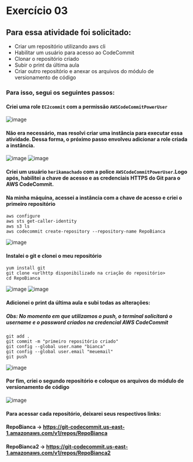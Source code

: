 # Exercício 03
## Para essa atividade foi solicitado:
- Criar um repositório utilizando aws cli
- Habilitar um usuário para acesso ao CodeCommit
- Clonar o repositório criado
- Subir o print da última aula
- Criar outro repositório e anexar os arquivos do módulo de versionamento de código
### Para isso, segui os seguintes passos:
#### Criei uma role `EC2commit` com a permissão `AWSCodeCommitPowerUser`
![image](https://github.com/BiancaMalta/Amazon-Web-Services/assets/92928037/c21c1605-653a-4622-962b-8a4b78641818)
#### Não era necessário, mas resolvi criar uma instância para executar essa atividade. Dessa forma, o próximo passo envolveu adicionar a role criada a instância.
![image](https://github.com/BiancaMalta/Amazon-Web-Services/assets/92928037/4d76d9d5-ffc4-4460-a882-fb7ad910daed)
![image](https://github.com/BiancaMalta/Amazon-Web-Services/assets/92928037/eb5bc34f-e156-4ce1-b275-d7e5f72f1096)
#### Criei um usuário `herikamachado` com a police `AWSCodeCommitPowerUser`.Logo após, habilitei a chave de acesso e as credenciais HTTPS do Git para o AWS CodeCommit.
#### Na minha máquina, acessei a instância com a chave de acesso e criei o primeiro repositório
```
aws configure
aws sts get-caller-identity
aws s3 ls
aws codecommit create-repository --repository-name RepoBianca
```
![image](https://github.com/BiancaMalta/Amazon-Web-Services/assets/92928037/92246a15-7de2-453a-86ff-bd4d56af7478)

####  Instalei o git e clonei o meu repositório
```
yum install git
git clone <urlhttp disponibilizado na criação do repositório>
cd RepoBianca
```
![image](https://github.com/BiancaMalta/Amazon-Web-Services/assets/92928037/0ea8a1e0-e35a-4330-81b6-e963f1b74245)
![image](https://github.com/BiancaMalta/Amazon-Web-Services/assets/92928037/1ed58149-2465-47d3-9cb9-4a6a079a5058)

#### Adicionei o print da última aula e subi todas as alterações:
##### Obs: No momento em que utilizamos o push, o terminal solicitará o username e o password criados na credencial AWS CodeCommit

```
git add .
git commit -m "primeiro repositório criado"
git config --global user.name "bianca"
git config --global user.email "meuemail"
git push
```
![image](https://github.com/BiancaMalta/Amazon-Web-Services/assets/92928037/d1b6f95e-1bd4-4f9d-a612-5bb458ff00e8)
####  Por fim, criei o segundo repositório e coloque os arquivos do módulo de versionamento de código

![image](https://github.com/BiancaMalta/Amazon-Web-Services/assets/92928037/ce77ea8e-6e48-487c-8d6d-a03a1bb904ef)
#### Para acessar cada repositório, deixarei seus respectivos links:
#### RepoBianca -> https://git-codecommit.us-east-1.amazonaws.com/v1/repos/RepoBianca
#### RepoBianca2 -> https://git-codecommit.us-east-1.amazonaws.com/v1/repos/RepoBianca2
